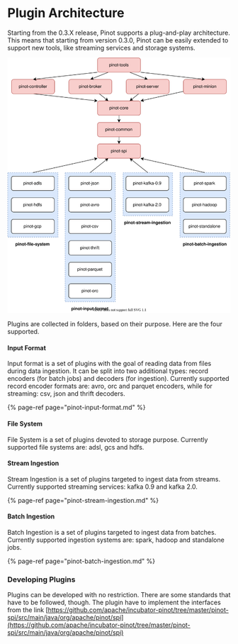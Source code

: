 # Plugin Architecture

Starting from the 0.3.X release, Pinot supports a plug-and-play architecture. This means that starting from version 0.3.0, Pinot can be easily extended to support new tools, like streaming services and storage systems.

![](../.gitbook/assets/pinot-dependency-graph.svg)

Plugins are collected in folders, based on their purpose. Here are the four supported.

#### Input Format

Input format is a set of plugins with the goal of reading data from files during data ingestion. It can be split into two additional types: record encoders \(for batch jobs\) and decoders \(for ingestion\). Currently supported record encoder formats are: avro, orc and parquet encoders, while for streaming: csv, json and thrift decoders.

{% page-ref page="pinot-input-format.md" %}

#### File System

File System is a set of plugins devoted to storage purpose. Currently supported file systems are: adsl, gcs and hdfs.

#### Stream Ingestion

Stream Ingestion is a set of plugins targeted to ingest data from streams. Currently supported streaming services: kafka 0.9 and kafka 2.0.

{% page-ref page="pinot-stream-ingestion.md" %}

#### Batch Ingestion

Batch Ingestion is a set of plugins targeted to ingest data from batches. Currently supported ingestion systems are: spark, hadoop and standalone jobs.

{% page-ref page="pinot-batch-ingestion.md" %}

### Developing Plugins

Plugins can be developed with no restriction. There are some standards that have to be followed, though. The plugin have to implement the interfaces from the link [https://github.com/apache/incubator-pinot/tree/master/pinot-spi/src/main/java/org/apache/pinot/spi](https://github.com/apache/incubator-pinot/tree/master/pinot-spi/src/main/java/org/apache/pinot/spi)

